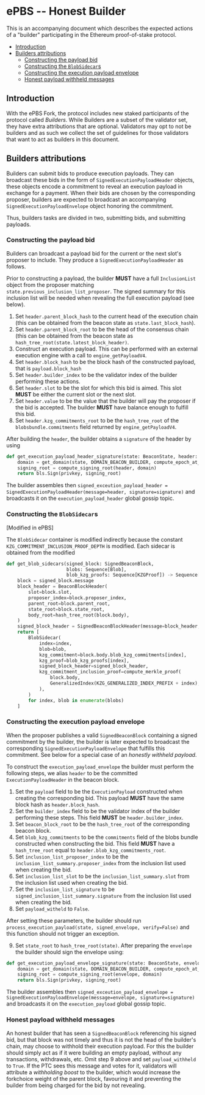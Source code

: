 # ePBS -- Honest Builder

This is an accompanying document which describes the expected actions of a "builder" participating in the Ethereum proof-of-stake protocol.

<!-- START doctoc generated TOC please keep comment here to allow auto update -->
<!-- DON'T EDIT THIS SECTION, INSTEAD RE-RUN doctoc TO UPDATE -->

- [Introduction](#introduction)
- [Builders attributions](#builders-attributions)
  - [Constructing the payload bid](#constructing-the-payload-bid)
  - [Constructing the `BlobSidecar`s](#constructing-the-blobsidecars)
  - [Constructing the execution payload envelope](#constructing-the-execution-payload-envelope)
  - [Honest payload withheld messages](#honest-payload-withheld-messages)

<!-- END doctoc generated TOC please keep comment here to allow auto update -->

## Introduction

With the ePBS Fork, the protocol includes new staked participants of the protocol called *Builders*. While Builders are a subset of the validator set, they have extra attributions that are optional. Validators may opt to not be builders and as such we collect the set of guidelines for those validators that want to act as builders in this document. 

## Builders attributions

Builders can submit bids to produce execution payloads. They can broadcast these bids in the form of `SignedExecutionPayloadHeader` objects, these objects encode a commitment to reveal an execution payload in exchange for a payment. When their bids are chosen by the corresponding proposer, builders are expected to broadcast an accompanying `SignedExecutionPayloadEnvelope` object honoring the commitment. 

Thus, builders tasks are divided in two, submitting bids, and submitting payloads. 

### Constructing the payload bid

Builders can broadcast a payload bid for the current or the next slot's proposer to include. They produce a `SignedExecutionPayloadHeader` as follows. 

Prior to constructing a payload, the builder **MUST** have a full `InclusionList` object from the proposer matching `state.previous_inclusion_list_proposer`. The signed summary for this inclusion list will be needed when revealing the full execution payload (see below). 
1. Set `header.parent_block_hash` to the current head of the execution chain (this can be obtained from the beacon state as `state.last_block_hash`). 
2. Set `header.parent_block_root` to be the head of the consensus chain (this can be obtained from the beacon state as `hash_tree_root(state.latest_block_header)`. 
3. Construct an execution payload. This can be performed with an external execution engine with a call to `engine_getPayloadV4`. 
4. Set `header.block_hash` to be the block hash of the constructed payload, that is `payload.block_hash` 
5. Set `header.builder_index` to be the validator index of the builder performing these actions. 
6. Set `header.slot`  to be the slot for which this bid is aimed. This slot **MUST** be either the current slot or the next slot.  
7. Set `header.value` to be the value that the builder will pay the proposer if the bid is accepted. The builder **MUST** have balance enough to fulfill this bid. 
8. Set `header.kzg_commitments_root` to be the `hash_tree_root`  of the `blobsbundle.commitments`  field returned by `engine_getPayloadV4`. 

After building the `header`, the builder obtains a `signature` of the header by using

```python
def get_execution_payload_header_signature(state: BeaconState, header: ExecutionPayloadHeader, privkey: int) -> BLSSignature:
    domain = get_domain(state, DOMAIN_BEACON_BUILDER, compute_epoch_at_slot(header.slot))
    signing_root = compute_signing_root(header, domain)
    return bls.Sign(privkey, signing_root)
```

The builder assembles then `signed_exceution_payload_header = SignedExecutionPayloadHeader(message=header, signature=signature)` and broadcasts it on the `execution_payload_header` global gossip topic. 

### Constructing the `BlobSidecar`s

[Modified in ePBS]

The `BlobSidecar` container is modified indirectly because the constant `KZG_COMMITMENT_INCLUSION_PROOF_DEPTH` is modified. Each sidecar is obtained from the modified 

```python
def get_blob_sidecars(signed_block: SignedBeaconBlock,
                      blobs: Sequence[Blob],
                      blob_kzg_proofs: Sequence[KZGProof]) -> Sequence[BlobSidecar]:
    block = signed_block.message
    block_header = BeaconBlockHeader(
        slot=block.slot,
        proposer_index=block.proposer_index,
        parent_root=block.parent_root,
        state_root=block.state_root,
        body_root=hash_tree_root(block.body),
    )
    signed_block_header = SignedBeaconBlockHeader(message=block_header, signature=signed_block.signature)
    return [
        BlobSidecar(
            index=index,
            blob=blob,
            kzg_commitment=block.body.blob_kzg_commitments[index],
            kzg_proof=blob_kzg_proofs[index],
            signed_block_header=signed_block_header,
            kzg_commitment_inclusion_proof=compute_merkle_proof(
                block.body,
                GeneralizedIndex(KZG_GENERALIZED_INDEX_PREFIX + index),
            ),
        )
        for index, blob in enumerate(blobs)
    ]
```

### Constructing the execution payload envelope

When the proposer publishes a valid `SignedBeaconBlock` containing a signed commitment by the builder, the builder is later expected to broadcast the corresponding `SignedExecutionPayloadEnvelope`  that fulfills this commitment. See below for a special case of an *honestly withheld payload*. 

To construct the `execution_payload_envelope` the builder must perform the following steps, we alias `header` to be the committed `ExecutionPayloadHeader` in the beacon block. 

1. Set the `payload` field to be the `ExecutionPayload` constructed when creating the corresponding bid. This payload **MUST** have the same block hash as `header.block_hash`. 
2. Set the `builder_index` field to be the validator index of the builder performing these steps. This field **MUST** be `header.builder_index`. 
3. Set `beacon_block_root` to be the `hash_tree_root` of the corresponding beacon block.
4. Set `blob_kzg_commitments` to be the `commitments` field of the blobs bundle constructed when constructing the bid. This field **MUST** have a `hash_tree_root` equal to `header.blob_kzg_commitments_root`.
5. Set `inclusion_list_proposer_index` to be the `inclusion_list_summary.proposer_index` from the inclusion list used when creating the bid. 
6. Set `inclusion_list_slot` to be the `inclusion_list_summary.slot` from the inclusion list used when creating the bid.
7. Set the `inclusion_list_signature` to be `signed_inclusion_list_summary.signature` from the inclusion list used when creating the bid. 
8. Set `payload_witheld` to `False`.

After setting these parameters, the builder should run `process_execution_payload(state, signed_envelope, verify=False)` and this function should not trigger an exception.

9. Set `state_root` to `hash_tree_root(state)`. 
After preparing the `envelope` the builder should sign the envelope using:
```python
def get_execution_payload_envelope_signature(state: BeaconState, envelope: ExecutionPayloadEnvelope, privkey: int) -> BLSSignature:
    domain = get_domain(state, DOMAIN_BEACON_BUILDER, compute_epoch_at_slot(state.slot))
    signing_root = compute_signing_root(envelope, domain)
    return bls.Sign(privkey, signing_root)
```
The builder assembles then `signed_exceution_payload_envelope = SignedExecutionPayloadEnvelope(message=envelope, signature=signature)` and broadcasts it on the `execution_payload` global gossip topic. 

### Honest payload withheld messages

An honest builder that has seen a `SignedBeaconBlock` referencing his signed bid, but that block was not timely and thus it is not the head of the builder's chain, may choose to withhold their execution payload. For this the builder should simply act as if it were building an empty payload, without any transactions, withdrawals, etc. Omit step 9 above and set `payload_withheld` to `True`. If the PTC sees this message and votes for it, validators will attribute a *withholding boost* to the builder, which would increase the forkchoice weight of the parent block, favouring it and preventing the builder from being charged for the bid by not revealing. 
